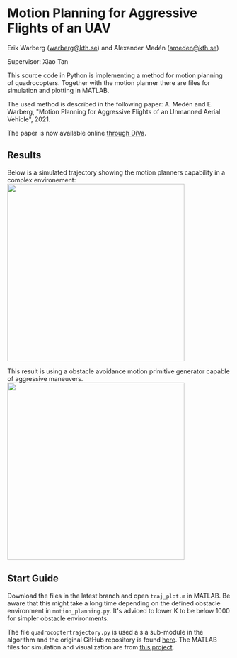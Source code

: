 # Motion Planning for Aggressive Flights of an UAV

Erik Warberg (warberg@kth.se) and Alexander Medén (ameden@kth.se) 

Supervisor: Xiao Tan

This source code in Python is implementing a method for motion planning of quadrocopters. 
Together with the motion planner there are files for simulation and plotting in MATLAB.

The used method is described in the following paper: A. Medén and E. Warberg, "Motion Planning for Aggressive Flights of an Unmanned Aerial Vehicle", 2021.

The paper is now available online [through DiVa](https://www.diva-portal.org/smash/record.jsf?pid=diva2%3A1634288&dswid=9470).

## Results

Below is a simulated trajectory showing the motion planners capability in a complex environement:
<img src="https://github.com/ewarberg/Motion-planning-for-aggressive-flights-of-an-UAV/blob/main/complex_environment_result.gif" width="400" height="400">

This result is using a obstacle avoidance motion primitive generator capable of aggressive maneuvers. 
<img src="https://gits-15.sys.kth.se/warberg/KEX2021/blob/master/obstacle_avoidance_CBF.gif" width="400" height="400">

## Start Guide

Download the files in the latest branch and open `traj_plot.m` in MATLAB.
Be aware that this might take a long time depending on the defined obstacle environment in `motion_planning.py`.
It's adviced to lower K to be below 1000 for simpler obstacle environments.

The file `quadrocoptertrajectory.py` is used a s a sub-module in the algorithm and the original GitHub repository is found [here][quad_git].
The MATLAB files for simulation and visualization are from [this project][2020_git].

[quad_git]: https://github.com/markwmuller/RapidQuadrocopterTrajectories
[2020_git]: https://gits-15.sys.kth.se/palfelt/KEX
